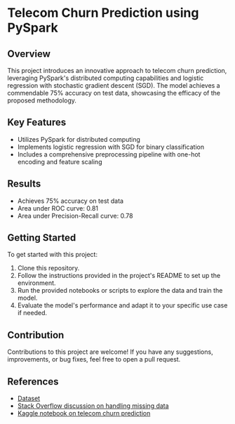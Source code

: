 <!DOCTYPE html>
<html lang="en">
<head>
  <meta charset="UTF-8">
  <meta name="viewport" content="width=device-width, initial-scale=1.0">
  <title>Telecom Churn Prediction using PySpark</title>
</head>
<body>
  <h1>Telecom Churn Prediction using PySpark</h1>

  <h2>Overview</h2>
  <p>This project introduces an innovative approach to telecom churn prediction, leveraging PySpark's distributed computing capabilities and logistic regression with stochastic gradient descent (SGD). The model achieves a commendable 75% accuracy on test data, showcasing the efficacy of the proposed methodology.</p>

  <h2>Key Features</h2>
  <ul>
    <li>Utilizes PySpark for distributed computing</li>
    <li>Implements logistic regression with SGD for binary classification</li>
    <li>Includes a comprehensive preprocessing pipeline with one-hot encoding and feature scaling</li>
  </ul>

  <h2>Results</h2>
  <ul>
    <li>Achieves 75% accuracy on test data</li>
    <li>Area under ROC curve: 0.81</li>
    <li>Area under Precision-Recall curve: 0.78</li>
  </ul>

  <h2>Getting Started</h2>
  <p>To get started with this project:</p>
  <ol>
    <li>Clone this repository.</li>
    <li>Follow the instructions provided in the project's README to set up the environment.</li>
    <li>Run the provided notebooks or scripts to explore the data and train the model.</li>
    <li>Evaluate the model's performance and adapt it to your specific use case if needed.</li>
  </ol>

  <h2>Contribution</h2>
  <p>Contributions to this project are welcome! If you have any suggestions, improvements, or bug fixes, feel free to open a pull request.</p>

  <h2>References</h2>
  <ul>
    <li><a href="https://github.com/treselle-systems/customer_churn_analysis/blob/master/WA_Fn-UseC_-Telco-Customer-Churn.csv">Dataset</a></li>
    <li><a href="https://stackoverflow.com/questions/77208295/handling-categorical-missing-data-in-churn-prediction-model-for-telecom-data">Stack Overflow discussion on handling missing data</a></li>
    <li><a href="https://www.kaggle.com/code/bandiatindra/telecom-churn-prediction">Kaggle notebook on telecom churn prediction</a></li>
  </ul>
</body>
</html>
